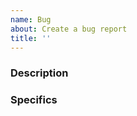```yaml
---
name: Bug
about: Create a bug report
title: ''
---
```


### Description

<!-- Write a few sentences for context of what is happening versus the expected behavior. -->

### Specifics

<!-- Provide bullet point details and steps to reproduce. -->